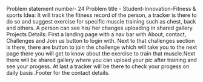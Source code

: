 Problem statement number- 24
Problem title - Student-Innovation-Fitness & sports
Idea:
It will track the fitness record of the person, a tracker is there to do so and suggest exercise for specific muscle training such as chest, back and others. A person can see his/ her changes uploading in shared gallery.  
Projects Details:
First a landing page with a nav bar with About, contact, Challenges and Join us button to login with. Next to that  challenges section is there, there are button to join the challenge which will take you to the next page 
there you will get to know about the exercise to train that muscle.Next there will be shared gallery where you can upload your pic after training and see your progess.
At last a tracker will be there to check your progess on daily basis .Footer for the contact details. 
